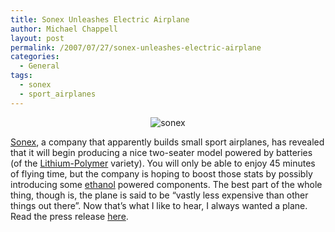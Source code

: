 ```yaml
---
title: Sonex Unleashes Electric Airplane
author: Michael Chappell
layout: post
permalink: /2007/07/27/sonex-unleashes-electric-airplane
categories:
  - General
tags:
  - sonex
  - sport_airplanes
---
```

<p align="center">
  <img src="http://archive.digivation.net/wp-content/uploads/2007/07/sonex1.jpg" alt="sonex" />
</p>

[Sonex][1], a company that apparently builds small sport airplanes, has revealed that it will begin producing a nice two-seater model powered by batteries (of the [Lithium-Polymer][2] variety). You will only be able to enjoy 45 minutes of flying time, but the company is hoping to boost those stats by possibly introducing some [ethanol][3] powered components. The best part of the whole thing, though is, the plane is said to be &#8220;vastly less expensive than other things out there&#8221;. Now that&#8217;s what I like to hear, I always wanted a plane. Read the press release [here][4].

 [1]: http://www.sonexaircraft.com/
 [2]: http://en.wikipedia.org/wiki/Lithium_polymer_batteries
 [3]: http://en.wikipedia.org/wiki/Ethanol_fuel
 [4]: http://www.sonexaircraft.com/press/releases/pr_072407.html#
